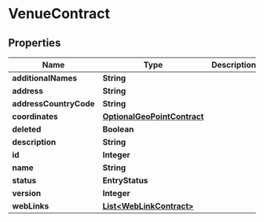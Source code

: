 

# VenueContract


## Properties

Name | Type | Description | Notes
------------ | ------------- | ------------- | -------------
**additionalNames** | **String** |  |  [optional]
**address** | **String** |  |  [optional]
**addressCountryCode** | **String** |  |  [optional]
**coordinates** | [**OptionalGeoPointContract**](OptionalGeoPointContract.md) |  |  [optional]
**deleted** | **Boolean** |  |  [optional]
**description** | **String** |  |  [optional]
**id** | **Integer** |  |  [optional]
**name** | **String** |  |  [optional]
**status** | **EntryStatus** |  |  [optional]
**version** | **Integer** |  |  [optional]
**webLinks** | [**List&lt;WebLinkContract&gt;**](WebLinkContract.md) |  |  [optional]



